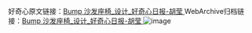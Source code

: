好奇心原文链接：[Bump 沙发座椅_设计_好奇心日报-胡莹 ](https://www.qdaily.com/articles/10836.html)
WebArchive归档链接：[Bump 沙发座椅_设计_好奇心日报-胡莹 ](http://web.archive.org/web/20190623163302/https://www.qdaily.com/articles/10836.html)
![image](http://ww3.sinaimg.cn/large/007d5XDply1g3wgdqvnyoj30u02t0wq4)